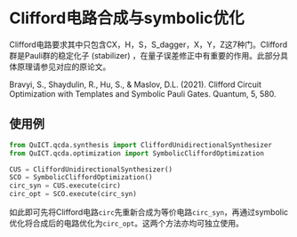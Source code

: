 # Clifford电路合成与symbolic优化

Clifford电路要求其中只包含CX，H，S，S_dagger，X，Y，Z这7种门。Clifford群是Pauli群的稳定化子 (stabilizer) ，在量子误差修正中有重要的作用。此部分具体原理请参见对应的原论文。

Bravyi, S., Shaydulin, R., Hu, S., & Maslov, D.L. (2021). Clifford Circuit Optimization with Templates and Symbolic Pauli Gates. Quantum, 5, 580.

## 使用例

``` python
from QuICT.qcda.synthesis import CliffordUnidirectionalSynthesizer
from QuICT.qcda.optimization import SymbolicCliffordOptimization

CUS = CliffordUnidirectionalSynthesizer()
SCO = SymbolicCliffordOptimization()
circ_syn = CUS.execute(circ)
circ_opt = SCO.execute(circ_syn)
```

如此即可先将Clifford电路`circ`先重新合成为等价电路`circ_syn`，再通过symbolic优化将合成后的电路优化为`circ_opt`。这两个方法亦均可独立使用。
